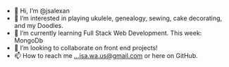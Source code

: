 - 👋 Hi, I’m @jsalexan
- 👀 I’m interested in playing ukulele, genealogy, sewing, cake decorating, and my Doodles.
- 🌱 I’m currently learning Full Stack Web Development. This week: MongoDb
- 💞️ I’m looking to collaborate on front end projects!
- 📫 How to reach me ...jsa.wa.us@gmail.com or here on GitHub.

<!---
jsalexan/jsalexan is a ✨ special ✨ repository because its `README.md` (this file) appears on your GitHub profile.
You can click the Preview link to take a look at your changes.
--->
